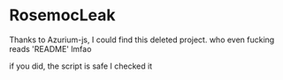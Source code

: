 # RosemocLeak
Thanks to Azurium-js, I could find this deleted project.
who even fucking reads 'README' lmfao

if you did, the script is safe I checked it
